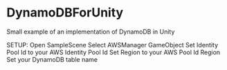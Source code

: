 # DynamoDBForUnity
Small example of an implementation of DynamoDB in Unity

SETUP:
Open SampleScene
Select AWSManager GameObject
Set Identity Pool Id to your AWS Identity Pool Id
Set Region to your AWS Pool Id Region
Set your DynamoDB table name
